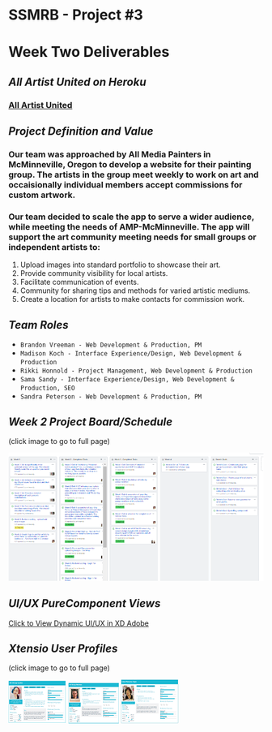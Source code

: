 # SSMRB - Project #3


# Week Two Deliverables

## *__All Artist United on Heroku__*
### <a href="https://allartistunited.herokuapp.com/">All Artist United</a>

## *__Project Definition and Value__*

### Our team was approached by All Media Painters in McMinneville, Oregon to develop a website for their painting group. The artists in the group meet weekly to work on art and occaisionally individual members accept commissions for custom artwork. 

### Our team decided to scale the app to serve a wider audience, while meeting the needs of AMP-McMinneville. The app will support the art community meeting needs for small groups or independent artists to:

1. Upload images into standard portfolio to showcase their art.
2. Provide community visibility for local artists.
3. Facilitate communication of events.
4. Community for sharing tips and methods for varied artistic mediums.
3. Create a location for artists to make contacts for commission work.

## *__Team Roles__*

* ```Brandon Vreeman - Web Development & Production, PM```
* ```Madison Koch - Interface Experience/Design, Web Development & Production```
* ```Rikki Honnold - Project Management, Web Development & Production```
* ```Sama Sandy - Interface Experience/Design, Web Development & Production, SEO```
* ```Sandra Peterson - Web Development & Production, PM```

## *__Week 2 Project Board/Schedule__*
(click image to go to full page)

<a href="https://github.com/writesandy/SSMRB/projects/1">![Project Board/Schedule](./assets/images/project-board-wk-2.png)</a>

## *__UI/UX PureComponent Views__*
<a href="https://xd.adobe.com/view/11a68c82-c643-42f9-6a28-9af1a68ff448-6797/">Click to View Dynamic UI/UX in XD Adobe</a>

## *__Xtensio User Profiles__*
(click image to go to full page)
 
<a href="https://app.xtensio.com/lp04bthh">![Group Leader User Profile](./assets/images/art-group-leader.png)</a>
<a href="https://app.xtensio.com/lp04bthh">![Group Member User Profile](./assets/images/art-member.png)</a>
<a href="https://app.xtensio.com/lp04bthh">![Art Enthusiast Profile](./assets/images/art-enthusiast.png)</a>


